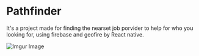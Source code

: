 # Pathfinder
It's a project made for finding the nearset job porvider to help for who you looking for,
using firebase and geofire by React native.

![Imgur Image](https://lh3.googleusercontent.com/byM2vklMIHKwCOP04s--vbjRVzup_6QlLdCVs-DpDEE6ZTMb6D2VgV_pARSUfh4UecpH6FBIFgTgHcSLUTABzFFsui7aSXXdlWzjwgkCDuGo_fNjI399rT7_CjadhL72nj16jKxGrR_9FFGXnG3v1aje2iscM2kshRxrk-W-pt0N4p-xSD9BdTh5yXSq3NAG2rG1C0tnSozoNUxXnamWwrSqsWB0LUeg6_SvYgb8Zms5VWs_mD6QVHrnrclvuCwvf72Qd-kiAYtWMo5xZ8yD1bQy0kCmhkEv3aQmIcl9_8bzQ9sbbczfWUBXqg3Io8ySaru7w6PwRyxzB5e-5DhUGB6zANQ-HtuMHuOSszYufl1xrQXUGdYP6-UciLR7MQyp3_0MNvVczd86i4XXf2j7XmLubn3F2FW7h7plaZ5R5FlDcc_5izKMHfuNXdj0LvlKw8Mw543o8lpCWoThJm9z6_D1FCSfkUtHobzDfDiuZSAmQPOei_bbaHG6KchyppvqQxglFY_J7R_1BAted85ZqHYd5pYd1ojlgZPPdeg0qmY7tkKv86cY07sy-0fFZuZW-Q9EStheZAJTIHNRnHANseKrhsfsJB4co3HRqpvkgjsLl0YNy3g1FG9dZIFt4QNoAr26tLEHtTdY2fu7m4MJYO_4ozBHX7g=w1176-h882-no)

